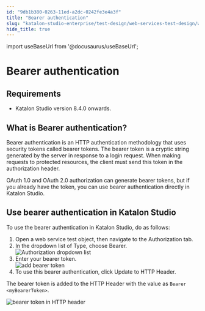 ```yaml
---
id: "9db1b380-0263-11ed-a2dc-0242fe3e4a3f"
title: "Bearer authentication"
slug: "katalon-studio-enterprise/test-design/web-services-test-design/working-with-apiweb-services-project/bearer-authentication"
hide_title: true
---
```

import useBaseUrl from '@docusaurus/useBaseUrl';


# <a id="concept-9437" class="anchor_top_offset"/><a id="ariaid-title1" class="anchor_top_offset"/>Bearer authentication


## Requirements

<ul xmlns="http://www.w3.org/1999/xhtml" className="ul"><li className="li"><p className="p">Katalon Studio version 8.4.0 onwards.</p></li></ul> 

## <a id="concept-6339" class="anchor_top_offset"/>What is Bearer authentication?

<p xmlns="http://www.w3.org/1999/xhtml" className="p">Bearer authentication is an HTTP authentication methodology that uses security tokens called bearer tokens. The bearer token is a cryptic string generated by the server in response to a login request. When making requests to protected resources, the client must send this token in the authorization header.</p> 
<p xmlns="http://www.w3.org/1999/xhtml" className="p">OAuth 1.0 and OAuth 2.0 authorization can generate bearer tokens, but if you already have the token, you can use bearer authentication directly in Katalon Studio.</p> 

## <a id="task-6669" class="anchor_top_offset"/>Use bearer authentication in Katalon Studio

<section xmlns="http://www.w3.org/1999/xhtml" className="section context">To use the bearer authentication in Katalon Studio, do as follows:</section> 
<ol xmlns="http://www.w3.org/1999/xhtml" className="ol steps"><li className="li step stepexpand"><span className="ph cmd">Open a web service test object, then navigate to the <span className="ph uicontrol">Authorization</span> tab.</span></li><li className="li step stepexpand"><span className="ph cmd">In the dropdown list of <span className="ph uicontrol">Type</span>, choose <span className="ph uicontrol">Bearer</span>.</span><div className="itemgroup info"><img className="image" width={700} src={useBaseUrl("/9d918150-0263-11ed-a2dc-0242fe3e4a3f.png")} alt="Authorization dropdown list" /></div></li><li className="li step stepexpand"><span className="ph cmd">Enter your bearer token.</span><div className="itemgroup info"><img className="image" width={700} src={useBaseUrl("/9d16d310-0263-11ed-a2dc-0242fe3e4a3f.png")} alt="add bearer token" /></div></li><li className="li step stepexpand"><span className="ph cmd">To use this bearer authentication, click <span className="ph uicontrol">Update to HTTP Header</span>.</span></li></ol> 
<section xmlns="http://www.w3.org/1999/xhtml" className="section result">The bearer token is added to the <span className="ph uicontrol">HTTP Header</span> with the value as <code className="ph codeph">Bearer &lt;myBearerToken&gt;</code>.<p className="p"><img className="image" width={700} src={useBaseUrl("/9cf56860-0263-11ed-a2dc-0242fe3e4a3f.png")} alt="bearer token in HTTP header" /></p></section> 
